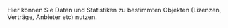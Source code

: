 Hier können Sie Daten und Statistiken zu bestimmten Objekten (Lizenzen, Verträge, Anbieter etc) nutzen. 
